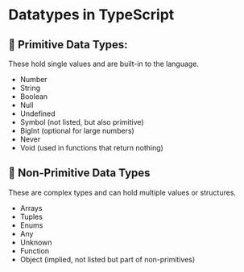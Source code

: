 # Datatypes in TypeScript

## 🔹 Primitive Data Types:
These hold single values and are built-in to the language.

* Number
* String
* Boolean
* Null
* Undefined
* Symbol (not listed, but also primitive)
* BigInt (optional for large numbers)
* Never
* Void (used in functions that return nothing)

## 🔹 Non-Primitive Data Types
These are complex types and can hold multiple values or structures.

* Arrays
* Tuples
* Enums
* Any
* Unknown
* Function
* Object (implied, not listed but part of non-primitives)


